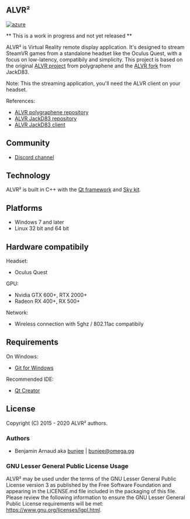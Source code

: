 ALVR²
---
[![azure](https://dev.azure.com/bunjee/ALVR2/_apis/build/status/omega-gg.ALVR2)](https://dev.azure.com/bunjee/ALVR2/_build)

** This is a work in progress and not yet released **

ALVR² is Virtual Reality remote display application. It's designed to stream SteamVR games from a
standalone headset like the Oculus Quest, with a focus on low-latency, compatibily and simplicity.
This project is based on the original [ALVR project](https://github.com/polygraphene/ALVR) from
polygraphene and the [ALVR fork](https://github.com/JackD83/ALVR) from JackD83.

Note: This the streaming application, you'll need the ALVR client on your headset.

References:
- [ALVR polygraphene repository](https://github.com/polygraphene/ALVR)
- [ALVR JackD83 repository](https://github.com/polygraphene/ALVR)
- [ALVR JackD83 client](https://github.com/JackD83/ALVRClient)

## Community

- [Discord channel](https://discord.gg/ypagkhV)

## Technology

ALVR² is built in C++ with the [Qt framework](https://github.com/qtproject) and [Sky kit](http://omega.gg/Sky/sources).

## Platforms

- Windows 7 and later
- Linux 32 bit and 64 bit

## Hardware compatibily

Headset:
- Oculus Quest

GPU:
- Nvidia GTX 600+, RTX 2000+
- Radeon RX 400+, RX 500+

Network:
- Wireless connection with 5ghz / 802.11ac compatibily

## Requirements

On Windows:
- [Git for Windows](https://git-for-windows.github.io)

Recommended IDE:
- [Qt Creator](https://download.qt.io/official_releases/qtcreator)

## License

Copyright (C) 2015 - 2020 ALVR² authors.

### Authors

- Benjamin Arnaud aka [bunjee](http://bunjee.me) | <bunjee@omega.gg>

### GNU Lesser General Public License Usage

ALVR² may be used under the terms of the GNU Lesser General Public License version 3 as published
by the Free Software Foundation and appearing in the LICENSE.md file included in the packaging of
this file. Please review the following information to ensure the GNU Lesser General Public License
requirements will be met: https://www.gnu.org/licenses/lgpl.html.
